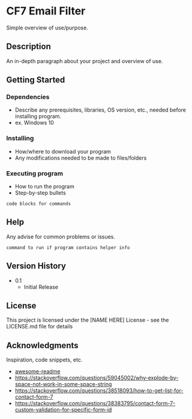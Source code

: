 # CF7 Email Filter

Simple overview of use/purpose.

## Description

An in-depth paragraph about your project and overview of use.

## Getting Started

### Dependencies

* Describe any prerequisites, libraries, OS version, etc., needed before installing program.
* ex. Windows 10

### Installing

* How/where to download your program
* Any modifications needed to be made to files/folders

### Executing program

* How to run the program
* Step-by-step bullets

```shell
code blocks for commands
```

## Help

Any advise for common problems or issues.

```shell
command to run if program contains helper info
```

## Version History

* 0.1
  * Initial Release

## License

This project is licensed under the [NAME HERE] License - see the LICENSE.md file for details

## Acknowledgments

Inspiration, code snippets, etc.

* [awesome-readme](https://github.com/matiassingers/awesome-readme)
* <https://stackoverflow.com/questions/59045002/why-explode-by-space-not-work-in-some-space-string>
* <https://stackoverflow.com/questions/38518093/how-to-get-list-for-contact-form-7>
* <https://stackoverflow.com/questions/38383795/contact-form-7-custom-validation-for-specific-form-id>
